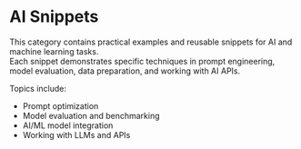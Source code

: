 # AI Snippets

This category contains practical examples and reusable snippets for AI and machine learning tasks.  
Each snippet demonstrates specific techniques in prompt engineering, model evaluation, data preparation, and working with AI APIs.

Topics include:
- Prompt optimization
- Model evaluation and benchmarking
- AI/ML model integration
- Working with LLMs and APIs
